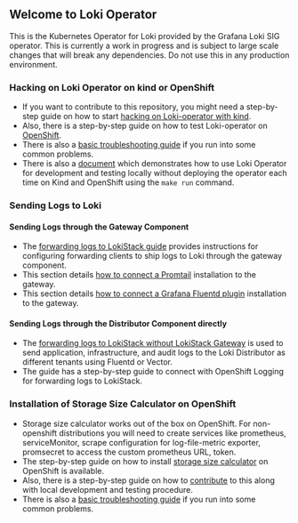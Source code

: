 ## Welcome to Loki Operator

This is the Kubernetes Operator for Loki provided by the Grafana Loki SIG operator. This is currently a work in progress and is subject to large scale changes that will break any dependencies. Do not use this in any production environment.

### Hacking on Loki Operator on kind or OpenShift

* If you want to contribute to this repository, you might need a step-by-step guide on how to start [hacking on Loki-operator with kind](https://github.com/grafana/loki/blob/master/operator/docs/hack_loki_operator.md#hacking-on-loki-operator-using-kind).
* Also, there is a step-by-step guide on how to test Loki-operator on [OpenShift](https://github.com/grafana/loki/blob/master/operator/docs/hack_loki_operator.md#hacking-on-loki-operator-on-openshift).
* There is also a [basic troubleshooting guide](https://github.com/grafana/loki/blob/master/operator/docs/hack_loki_operator.md#basic-troubleshooting-on-hacking-on-loki-operator) if you run into some common problems.
* There is also a [document](https://github.com/grafana/loki/blob/master/operator/docs/hack_operator_make_run.md) which demonstrates how to use Loki Operator for development and testing locally without deploying the operator each time on Kind and OpenShift using the `make run` command.

### Sending Logs to Loki

#### Sending Logs through the Gateway Component

* The [forwarding logs to LokiStack guide](https://github.com/grafana/loki/tree/master/operator/docs/forwarding_logs_to_gateway.md) provides instructions for configuring forwarding clients to ship logs to Loki through the gateway component.
* This section details [how to connect a Promtail](https://github.com/grafana/loki/tree/master/operator/docs/forwarding_logs_to_gateway.md#promtail) installation to the gateway.
* This section details [how to connect a Grafana Fluentd plugin](https://github.com/grafana/loki/tree/master/operator/docs/forwarding_logs_to_gateway.md#fluentd) installation to the gateway.

#### Sending Logs through the Distributor Component directly

* The [forwarding logs to LokiStack without LokiStack Gateway](https://github.com/grafana/loki/tree/master/operator/docs/forwarding_logs_without_gateway.md) is used to send application, infrastructure, and audit logs to the Loki Distributor as different tenants using Fluentd or Vector.
* The guide has a step-by-step guide to connect with OpenShift Logging for forwarding logs to LokiStack.

### Installation of Storage Size Calculator on OpenShift

* Storage size calculator works out of the box on OpenShift. For non-openshift distributions you will need to create services like prometheus, serviceMonitor, scrape configuration for log-file-metric exporter, promsecret to access the custom prometheus URL, token.
* The step-by-step guide on how to install [storage size calculator](https://github.com/grafana/loki/blob/master/operator/docs/storage_size_calculator.md) on OpenShift is available.
* Also, there is a step-by-step guide on how to [contribute](https://github.com/grafana/loki/blob/master/operator/docs/storage_size_calculator.md#contribution) to this along with local development and testing procedure.
* There is also a [basic troubleshooting guide](https://github.com/grafana/loki/blob/master/operator/docs/storage_size_calculator.md#troubleshooting) if you run into some common problems.
